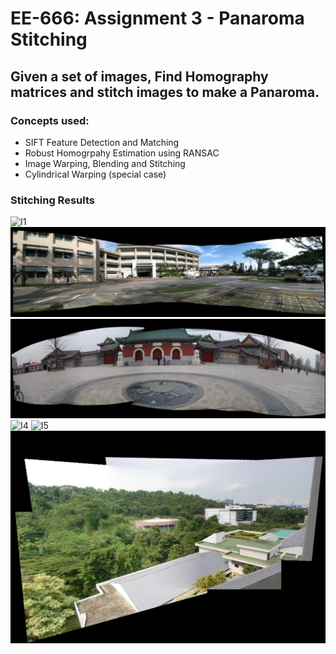 
# EE-666: Assignment 3 - Panaroma Stitching

## Given a set of images, Find Homography matrices and stitch images to make a Panaroma.

### Concepts used:

- SIFT Feature Detection and Matching
- Robust Homogrpahy Estimation using RANSAC
- Image Warping, Blending and Stitching
- Cylindrical Warping (special case)
 
### Stitching Results

![I1](I1.png)
![I2](I2.png)
![I3](I3.png)
![I4](I4.png)
![I5](I5.png)
![I6](I6.png)

